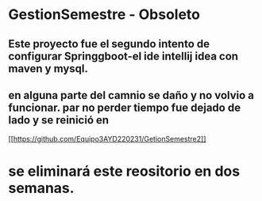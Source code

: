 # GestionSemestre - Obsoleto

## Este proyecto fue el segundo intento de configurar Springgboot-el ide intellij idea con maven y mysql.
## en alguna parte del camnio se daño y no volvio a funcionar. par no perder tiempo fue dejado de lado y se reinició en 

[[https://github.com/Equipo3AYD220231/GetionSemestre2]]

# se eliminará este reositorio en dos semanas.


